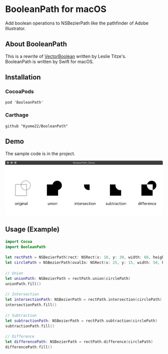 # BooleanPath for macOS
Add boolean operations to NSBezierPath like the pathfinder of Adobe Illustrator.

## About BooleanPath
This is a rewrite of [VectorBoolean](https://github.com/lrtitze/Swift-VectorBoolean) written by Leslie Titze's.  
BooleanPath is written by Swift for macOS.

## Installation
### CocoaPods
```
pod 'BooleanPath'
```

### Carthage
```
github "Kyome22/BooleanPath"
```

## Demo

The sample code is in the project.

![sample](https://github.com/Kyome22/BooleanPath/blob/master/images/sample.png)

## Usage (Example)

```swift
import Cocoa
import BooleanPath

let rectPath = NSBezierPath(rect: NSRect(x: 10, y: 30, width: 60, height: 60))
let circlePath = NSBezierPath(ovalIn: NSRect(x: 25, y: 15, width: 50, height: 50))
  
// Union        
let unionPath: NSBezierPath = rectPath.union(circlePath)
unionPath.fill()

// Intersection
let intersectionPath: NSBezierPath = rectPath.intersection(circlePath)
intersectionPath.fill()
        
// Subtraction
let subtractionPath: NSBezierPath = rectPath.subtraction(circlePath)
subtractionPath.fill()
        
// Difference
let differencePath: NSBezierPath = rectPath.difference(circlePath)
differencePath.fill()
```
